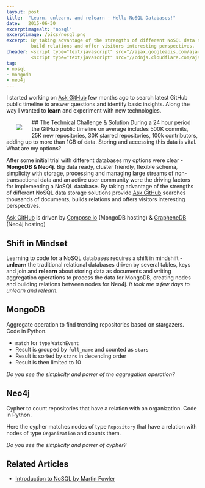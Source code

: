 ```yaml
---
layout: post
title:  "Learn, unlearn, and relearn - Hello NoSQL Databases!"
date:   2015-06-30
excerptimagealt: "nosql"
excerptimage: /pics/nosql.png
excerpt: By taking advantage of the strengths of different NoSQL data storage solutions, Ask GitHub can search thousands of documents, 
         build relations and offer visitors interesting perspectives.
cheader: <script type="text/javascript" src="//ajax.googleapis.com/ajax/libs/jquery/1.9.1/jquery.min.js"></script>
         <script type="text/javascript" src="//cdnjs.cloudflare.com/ajax/libs/gist-embed/2.0/gist-embed.min.js"></script> 
tag:
- nosql
- mongodb
- neo4j
---
```


I started working on [Ask GitHub](http://askgithub.com) few months ago to search latest GitHub public timeline to answer questions and identify basic insights. Along the way I wanted to <strong>learn</strong> and experiment with new technologies.

<img src="http://dev.assets.neo4j.com.s3.amazonaws.com/wp-content/uploads/polyglot-persistence-wanderu-neo4j-mongodb-300x200.jpg" align="left" hspace="25" vspace="13" />
## The Technical Challenge & Solution
During a 24 hour period the GitHub public timeline on average includes 500K commits, 25K new repositories, 30K starred repositories, 
100k contributors, adding up to more than 1GB of data. Storing and accessing this data is vital. What are my options?

After some initial trial with different databases my options were clear - <strong>MongoDB & Neo4j</strong>. 
Big data ready, cluster friendly, flexible schema, simplicity with storage, processing and managing large streams of non-transactional data 
and an active user community were the driving factors for implementing a NoSQL database.  By taking advantage of the strengths of different 
NoSQL data storage solutions provide [Ask GitHub](http://askgithub.com) searches thousands of documents, builds relations and offers visitors interesting perspectives.

[Ask GitHub](http://askgithub.com) is driven by [Compose.io](http://compose.io) (MongoDB hosting) & [GrapheneDB](http://graphenedb.com) (Neo4j hosting)


## Shift in Mindset
Learning to code for a NoSQL databases requires a shift in mindshift - <strong>unlearn</strong> the traditional relational databases driven 
by several tables, keys and join  and <strong>relearn</strong> about storing data as documents and writing aggregation operations to process the data for MongoDB, 
creating nodes and building relations between nodes for Neo4j. <i>It took me a few days to unlearn and relearn.</i> 


## MongoDB
Aggregate operation to find trending repositories based on stargazers. Code in Python.
<code data-gist-id="2ae4de25bfa75e5bd680" data-gist-line="2-9" data-gist-hide-footer="true"></code>
* ```match``` for ```type``` ```WatchEvent```  
* Result is grouped by ```full_name``` and counted as ```stars```  
* Result is sorted by ```stars``` in decending order  
* Result is then limited to 10  

<i>Do you see the simplicity and power of the aggregation operation?</i>


## Neo4j
Cypher to count repositories that have a relation with an organization. Code in Python.
<code data-gist-id="2ae4de25bfa75e5bd680" data-gist-line="12-13" data-gist-hide-footer="true"></code>


Here the cypher matches nodes of type ```Repository``` that have a relation with nodes of type ```Organization``` and counts them.

<i>Do you see the simplicity and power of cypher?</i>

 
## Related Articles
* [Introduction to NoSQL by Martin Fowler](https://www.youtube.com/watch?v=qI_g07C_Q5I)
